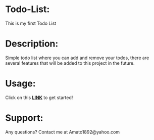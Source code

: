 <h1>Todo-List:</h1> This is my first Todo List  
<h1>Description:</h1> Simple todo list where you can add and remove your todos, there are several features that will be added to this project in the future.
<h1>Usage:</h1> Click on this <a href=""><strong>LINK</strong></a> to get started!
<h1>Support:</h1> Any questions? Contact me at Amato1892@yahoo.com
